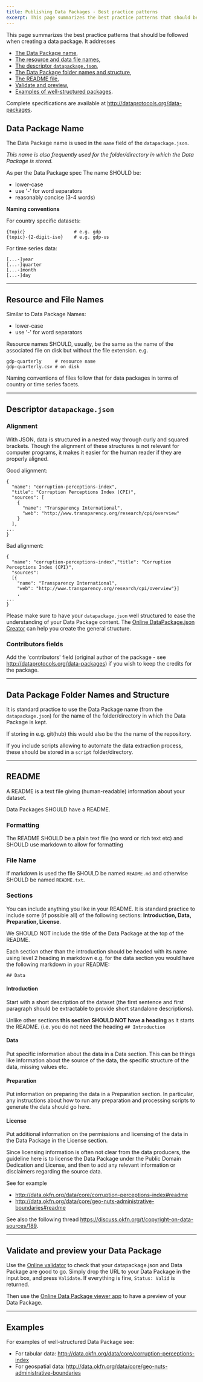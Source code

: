 ```yaml
---
title: Publishing Data Packages - Best practice patterns
excerpt: This page summarizes the best practice patterns that should be followed when creating a data package.
---
```


This page summarizes the best practice patterns that should be followed when creating a data package. It addresses
* [The Data Package name](#data-package-name),
* [The resource and data file names](#resource-and-file-names),
* [The descriptor `datapackage.json`](#descriptor-code-datapackage-json-code-),
* [The Data Package folder names and structure](#data-package-folder-names-and-structure),
* [The README file](#readme),
* [Validate and preview](#validate-and-preview-your-data-package),
* [Examples of well-structured packages](#examples).

Complete specifications are available at http://dataprotocols.org/data-packages.

## Data Package Name

The Data Package name is used in the `name` field of the `datapackage.json`.

*This name is also frequently used for the folder/directory in which the Data
Package is stored.*

As per the Data Package spec The name SHOULD be:

* lower-case
* use '-' for word separators
* reasonably concise (3-4 words)

**Naming conventions**

For country specific datasets:

```
{topic}                  # e.g. gdp
{topic}-{2-digit-iso}    # e.g. gdp-us
```

For time series data:

```
[...-]year
[...-]quarter
[...-]month
[...-]day
```

---

## Resource and File Names

Similar to Data Package Names:

* lower-case
* use '-' for word separators

Resource names SHOULD, usually, be the same as the name of the associated file
on disk but without the file extension. e.g.

```
gdp-quarterly     # resource name
gdp-quarterly.csv # on disk
```

Naming conventions of files follow that for data packages in terms of country
or time series facets.

----

## Descriptor `datapackage.json`

### Alignment

With JSON, data is structured in a nested way through curly and squared brackets. Though the alignment of these structures is not relevant for computer programs, it makes it easier for the human reader if they are properly aligned.

Good alignment:
```
{
  "name": "corruption-perceptions-index",
  "title": "Corruption Perceptions Index (CPI)",
  "sources": [
    {
      "name": "Transparency International",
      "web": "http://www.transparency.org/research/cpi/overview"
    }
  ],
...
}
```

Bad alignment:
```
{
  "name": "corruption-perceptions-index","title": "Corruption Perceptions Index (CPI)",
  "sources":
  [{
    "name": "Transparency International",
    "web": "http://www.transparency.org/research/cpi/overview"}]
    ,
...
}
```

Please make sure to have your `datapackage.json` well structured to ease the understanding of your Data Package content. The [Online DataPackage.json Creator](http://data.okfn.org/tools/create) can help you create the general structure.  

### Contributors fields

Add the 'contributors' field (original author of the package - see http://dataprotocols.org/data-packages) if you wish to keep the credits for the package.

----

## Data Package Folder Names and Structure

It is standard practice to use the Data Package name (from the
`datapackage.json`) for the name of the folder/directory in which the Data
Package is kept.

If storing in e.g. git(hub) this would also be the the name of the repository.

If you include scripts allowing to automate the data extraction process, these should be stored in a `script` folder/directory.

----

## README

A README is a text file giving (human-readable) information about your dataset.

Data Packages SHOULD have a README.

### Formatting

The README SHOULD be a plain text file (no word or rich text etc) and SHOULD use markdown to allow for formatting

### File Name

If markdown is used the file SHOULD be named `README.md` and otherwise SHOULD be named
`README.txt`.

### Sections

You can include anything you like in your README. It is standard practice to
include some (if possible all) of the following sections: **Introduction, Data, Preparation, License**.

We SHOULD NOT include the title of the Data Package at the top of the README.

Each section other than the introduction should be headed with its name using
level 2 heading in markdown e.g. for the data section you would have the
following markdown in your README:

```
## Data
```

#### **Introduction**

Start with a short description of the dataset (the first sentence and first
paragraph should be extractable to provide short standalone descriptions).

Unlike other sections **this section SHOULD NOT have a heading** as it starts the README. (i.e. you do not
need the heading `## Introduction`

#### **Data**

Put specific information about the data in a Data section. This can be things
like information about the source of the data, the specific structure of the
data, missing values etc.

#### **Preparation**

Put information on preparing the data in a Preparation section. In particular,
any instructions about how to run any preparation and processing scripts to
generate the data should go here.

#### **License**

Put additional information on the permissions and licensing of the data in the
Data Package in the License section.

Since licensing information is often not clear from the data producers, the guideline here is to license the Data Package under the Public Domain Dedication and License, and then to add any relevant information or disclaimers regarding the source data.

See for example
* http://data.okfn.org/data/core/corruption-perceptions-index#readme
* http://data.okfn.org/data/core/geo-nuts-administrative-boundaries#readme

See also the following thread https://discuss.okfn.org/t/copyright-on-data-sources/189.

----

## Validate and preview your Data Package

Use the [Online validator](/tools/validate) to check that your datapackage.json and Data Package are good to go. Simply drop the URL to your Data Package in the input box, and press `Validate`. If everything is fine, `Status: Valid` is returned.

Then use the [Online Data Package viewer app](/tools/view) to have a preview of your Data Package.

----

## Examples

For examples of well-structured Data Package see:
* For tabular data: http://data.okfn.org/data/core/corruption-perceptions-index
* For geospatial data: http://data.okfn.org/data/core/geo-nuts-administrative-boundaries
